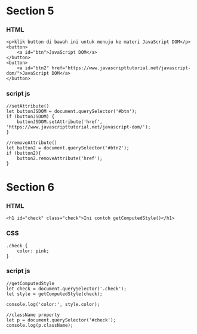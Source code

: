 # Section 5

### HTML
    <p>klik button di bawah ini untuk menuju ke materi JavaScript DOM</p>
    <button>
        <a id="btn">JavaScript DOM</a>
    </button>
    <button>
        <a id="btn2" href="https://www.javascripttutorial.net/javascript-dom/">JavaScript DOM</a>
    </button>

### script js
    //setAttribute() 
    let buttonJSDOM = document.querySelector('#btn');
    if (buttonJSDOM) {
        buttonJSDOM.setAttribute('href', 'https://www.javascripttutorial.net/javascript-dom/');
    }

    //removeAttribute()
    let button2 = document.querySelector('#btn2');
    if (button2){
        button2.removeAttribute('href');
    }

# Section 6

### HTML
    <h1 id="check" class="check">Ini contoh getComputedStyle()</h1>

### CSS
    .check {
        color: pink;
    }

### script js
    //getComputedStyle
    let check = document.querySelector('.check');
    let style = getComputedStyle(check);

    console.log('color:', style.color);

    //className property
    let p = document.querySelector('#check');
    console.log(p.className);